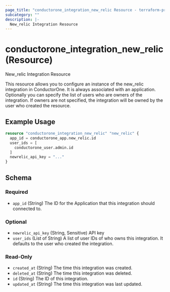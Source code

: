 ```yaml
---
page_title: "conductorone_integration_new_relic Resource - terraform-provider-conductorone"
subcategory: ""
description: |-
  New_relic Integration Resource
---
```


# conductorone_integration_new_relic (Resource)

New_relic Integration Resource

This resource allows you to configure an instance of the new_relic integration in ConductorOne.
It is always associated with an application. Optionally you can specify the list of users who are owners of the integration.
If owners are not specified, the integration will be owned by the user who created the resource.

## Example Usage

```terraform
resource "conductorone_integration_new_relic" "new_relic" {
  app_id = conductorone_app.new_relic.id
  user_ids = [
    conductorone_user.admin.id
  ]
  newrelic_api_key = "..."
}
```

<!-- schema generated by tfplugindocs -->
## Schema

### Required

- `app_id` (String) The ID for the Application that this integration should connected to.

### Optional

- `newrelic_api_key` (String, Sensitive) API key
- `user_ids` (List of String) A list of user IDs of who owns this integration. It defaults to the user who created the integration.

### Read-Only

- `created_at` (String) The time this integration was created.
- `deleted_at` (String) The time this integration was deleted.
- `id` (String) The ID of this integration.
- `updated_at` (String) The time this integration was last updated.
